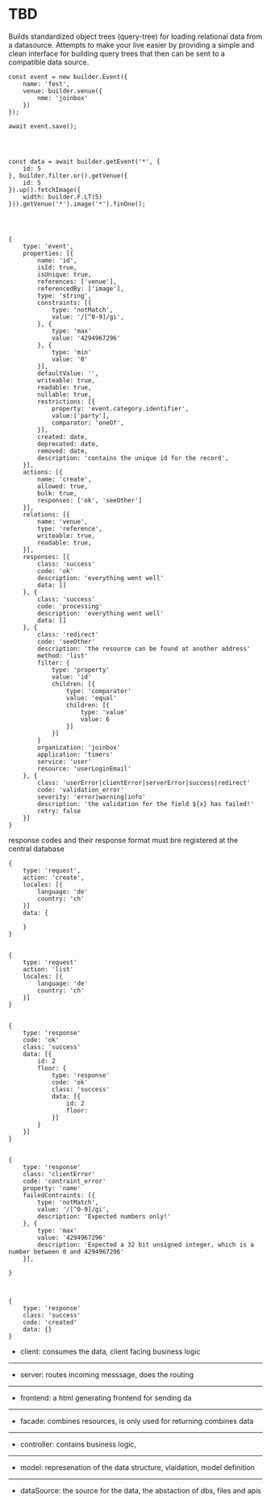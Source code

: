 # TBD


Builds standardized object trees (query-tree) for loading relational data 
from a datasource. Attempts to make your live easier by providing a simple 
and clean interface for building query trees that then can be sent to a 
compatible data source.



    const event = new builder.Event({
        name: 'fest',
        venue: builder.venue({
            nme: 'joinbox'
        })
    });

    await event.save();




    const data = await builder.getEvent('*', {
        id: 5
    }, builder.filter.or().getVenue({
        id: 5
    }).up().fetchImage({
        width: builder.F.LT(5)
    })).getVenue('*').image('*').finOne();




    {
        type: 'event',
        properties: [{
            name: 'id',
            isId: true,
            isUnique: true,
            references: ['venue'],
            referencedBy: ['image'],
            type: 'string',
            constraints: [{
                type: 'notMatch',
                value: '/[^0-9]/gi',
            }, {
                type: 'max'
                value: '4294967296'
            }, {
                type: 'min'
                value: '0'
            }],
            defaultValue: '',
            writeable: true,
            readable: true,
            nullable: true,
            restrictions: [{
                property: 'event.category.identifier',
                value:['party'],
                comparator: 'oneOf',
            }],
            created: date,
            deprecated: date,
            removed: date,
            description: 'contains the unique id for the record',
        }],
        actions: [{
            name: 'create',
            allowed: true,
            bulk: true,
            responses: ['ok', 'seeOther']
        }],
        relations: [{
            name: 'venue',
            type: 'reference',
            writeable: true,
            readable: true,
        }],
        responses: [{
            class: 'success'
            code: 'ok'
            description: 'everything went well'
            data: []
        }, {
            class: 'success'
            code: 'processing'
            description: 'everything went well'
            data: []
        }, {
            class: 'redirect'
            code: 'seeOther'
            description: 'the resource can be found at another address'
            method: 'list'
            filter: {
                type: 'property'
                value: 'id'
                children: [{
                    type: 'comparator'
                    value: 'equal'
                    children: [{
                        type: 'value'
                        value: 6
                    }]
                }]
            }
            organization: 'joinbox'
            application: 'timers'
            service: 'user'
            resource: 'userLoginEmail'
        }, {
            class: 'userError|clientError|serverError|success|redirect'
            code: 'validation_error'
            severity: 'error|warning|info'
            description: 'the validation for the field ${x} has failed!'
            retry: false
        }]
    }


response codes and their response format must bre registered at the central database


    {
        type: 'request',
        action: 'create',
        locales: [{
            language: 'de'
            country: 'ch'
        }]
        data: {

        }
    }


    {
        type: 'request'
        action: 'list'
        locales: [{
            language: 'de'
            country: 'ch'
        }]
    }


    {
        type: 'response'
        code: 'ok'
        class: 'success'
        data: [{
            id: 2
            floor: {
                type: 'response'
                code: 'ok'
                class: 'success'
                data: [{
                    id: 2
                    floor: 
                }]
            }
        }]
    }


    {
        type: 'response'
        class: 'clientError'
        code: 'contraint_error'
        property: 'name'
        failedContraints: [{
            type: 'notMatch',
            value: '/[^0-9]/gi',
            description: 'Expected numbers only!'
        }, {
            type: 'max'
            value: '4294967296'
            description: 'Expected a 32 bit unsigned integer, which is a number between 0 and 4294967296'
        }],

    }



    {
        type: 'response'
        class: 'success'
        code: 'created'
        data: {}
    }




- client: consumes the data, client facîng business logic
------
- server: routes incoming messsage, does the routing
------
- frontend: a html generating frontend for sending da
------
- facade: combines resources, is only used for returning combines data
------
- controller: contains business logic, 
------
- model: represenation of the data structure, vlaidation, model definition
------
- dataSource: the source for the data, the abstaction of dbs, files and apis